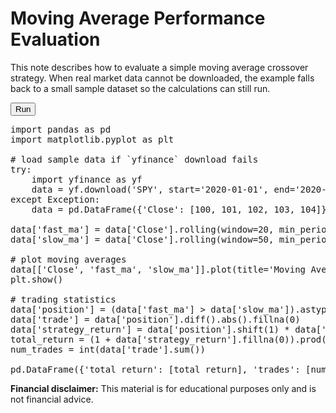 # Moving Average Performance Evaluation

This note describes how to evaluate a simple moving average crossover strategy. When real market data cannot be downloaded, the example falls back to a small sample dataset so the calculations can still run.

<button id="run-notebook">Run</button>

<pre data-executable="true" data-language="python">
import pandas as pd
import matplotlib.pyplot as plt

# load sample data if `yfinance` download fails
try:
    import yfinance as yf
    data = yf.download('SPY', start='2020-01-01', end='2020-12-31')
except Exception:
    data = pd.DataFrame({'Close': [100, 101, 102, 103, 104]})

data['fast_ma'] = data['Close'].rolling(window=20, min_periods=1).mean()
data['slow_ma'] = data['Close'].rolling(window=50, min_periods=1).mean()

# plot moving averages
data[['Close', 'fast_ma', 'slow_ma']].plot(title='Moving Average Crossover')
plt.show()

# trading statistics
data['position'] = (data['fast_ma'] > data['slow_ma']).astype(int)
data['trade'] = data['position'].diff().abs().fillna(0)
data['strategy_return'] = data['position'].shift(1) * data['Close'].pct_change()
total_return = (1 + data['strategy_return'].fillna(0)).prod() - 1
num_trades = int(data['trade'].sum())

pd.DataFrame({'total_return': [total_return], 'trades': [num_trades]})
</pre>

<script>
document.getElementById('run-notebook').addEventListener('click', function() {
  thebe.bootstrap();
  let kernelReady = false;
  thebe.once('kernel_ready.Kernel', () => {
    kernelReady = true;
    thebe.runAll();
  });
  setTimeout(function () {
    if (!kernelReady) {
      console.error('Thebe kernel did not start within 10 seconds.');
      const msg = document.createElement('div');
      msg.textContent = 'Failed to start Python kernel. See console for details.';
      msg.style.color = 'red';
      document.body.prepend(msg);
    }
  }, 10000);
});
</script>

**Financial disclaimer:** This material is for educational purposes only and is not financial advice.
